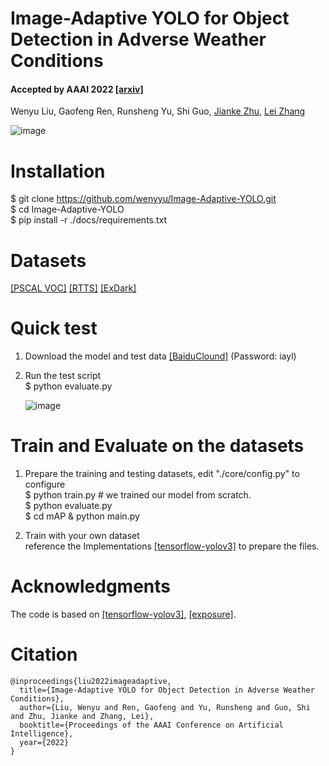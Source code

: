# Image-Adaptive YOLO for Object Detection in Adverse Weather Conditions
####  Accepted by AAAI 2022 [[arxiv]](https://arxiv.org/abs/2112.08088) 
Wenyu Liu, Gaofeng Ren, Runsheng Yu, Shi Guo, [Jianke Zhu](https://scholar.google.com/citations?hl=zh-CN&user=SC-WmzwAAAAJ&view_op=list_works&sortby=pubdate), [Lei Zhang](https://scholar.google.com.hk/citations?user=tAK5l1IAAAAJ&hl=zh-CN&oi=sra)
      
![image](https://user-images.githubusercontent.com/24246792/146731560-fa69fe86-fbf8-4a96-8bd8-a500490ec41d.png)

# Installation

$ git clone https://github.com/wenyyu/Image-Adaptive-YOLO.git  
$ cd Image-Adaptive-YOLO  
$ pip install -r ./docs/requirements.txt

# Datasets
[[PSCAL VOC]](http://host.robots.ox.ac.uk/pascal/VOC/) [[RTTS]](https://sites.google.com/view/reside-dehaze-datasets/reside-%CE%B2) [[ExDark]](https://drive.google.com/file/d/1GZqHFzTLDI-1rcOctHdf-c16VgagWocd/view)  

# Quick test

1. Download the model and test data [[BaiduClound]](https://pan.baidu.com/s/1GQE_80rEzs0uCrzauHxwdw) (Password: iayl)  
2. Run the test script  
$ python evaluate.py 

      ![image](https://user-images.githubusercontent.com/24246792/146735760-4fcf7be9-fdd2-4694-8d91-d254144c52eb.png)

# Train and Evaluate on the datasets

1. Prepare the training and testing datasets, edit "./core/config.py" to configure  
$ python train.py # we trained our model from scratch.  
$ python evaluate.py   
$ cd mAP & python main.py 

2. Train with your own dataset  
   reference the Implementations [[tensorflow-yolov3]](https://github.com/YunYang1994/tensorflow-yolov3) to prepare the files.

# Acknowledgments

The code is based on [[tensorflow-yolov3]](https://github.com/YunYang1994/tensorflow-yolov3), [[exposure]](https://github.com/yuanming-hu/exposure).

# Citation

```shell
@inproceedings{liu2022imageadaptive,
  title={Image-Adaptive YOLO for Object Detection in Adverse Weather Conditions},
  author={Liu, Wenyu and Ren, Gaofeng and Yu, Runsheng and Guo, Shi and Zhu, Jianke and Zhang, Lei},
  booktitle={Proceedings of the AAAI Conference on Artificial Intelligence},
  year={2022}
}
```

